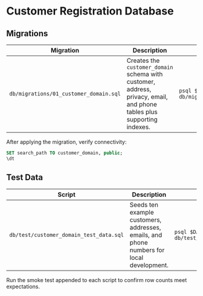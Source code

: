 <!--
App: Customer Registration
Package: db
File: README.md
Version: 0.1.0
Turns: 2-3
Author: Codex Agent
Date: 2025-09-26T02:55:41Z
Description: Documents database migrations and seed data workflows for the customer domain.
-->

# Customer Registration Database

## Migrations

| Migration | Description | Apply Command |
| --- | --- | --- |
| `db/migrations/01_customer_domain.sql` | Creates the `customer_domain` schema with customer, address, privacy, email, and phone tables plus supporting indexes. | `psql $DATABASE_URL -f db/migrations/01_customer_domain.sql` |

After applying the migration, verify connectivity:

```sql
SET search_path TO customer_domain, public;
\dt
```

## Test Data

| Script | Description | Load Command |
| --- | --- | --- |
| `db/test/customer_domain_test_data.sql` | Seeds ten example customers, addresses, emails, and phone numbers for local development. | `psql $DATABASE_URL -f db/test/customer_domain_test_data.sql` |

Run the smoke test appended to each script to confirm row counts meet expectations.

